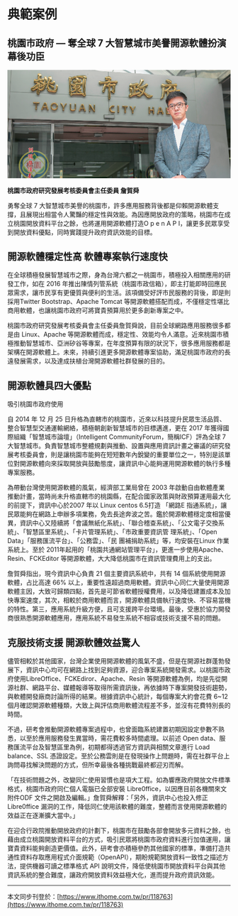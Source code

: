 # 典範案例

## 桃園市政府 — 奪全球 7 大智慧城市美譽開源軟體扮演幕後功臣

![](/assets/vghtc-10.png)

**桃園市政府研究發展考核委員會主任委員 詹賀舜**

勇奪全球 7 大智慧城市美譽的桃園市，許多應用服務背後都是仰賴開源軟體支撐，且展現出相當令人驚豔的穩定性與效能。為因應開放政府的策略，桃園市在成立桃園開放資料平台之餘，也將運用開源軟體打造O p e n A P I，讓更多民眾享受到開放資料優點，同時實踐提升政府資訊效能的目標。

## 開源軟體穩定性高 軟體專案執行速度快

在全球積極發展智慧城市之際，身為台灣六都之一桃園市，積極投入相關應用的研發工作，如在 2016 年推出陳情列管系統（桃園市政信箱），即主打能即時回應民眾需求，讓市民享有更優質與便利的生活。該項備受好評市民服務的背後，即是則採用Twitter Bootstrap、Apache Tomcat 等開源軟體搭配而成，不僅穩定性堪比商用軟體，也讓桃園市政府可將寶貴預算用於更多創新專案之中。

桃園市政府研究發展考核委員會主任委員詹賀舜說，目前全球網路應用服務很多都是由 Linux、Apache 等開源軟體而成，穩定性、效能均令人滿意。近來桃園市積極推動智慧城市、亞洲矽谷等專案，在年度預算有限的狀況下，很多應用服務都是架構在開源軟體上。未來，持續引進更多開源軟體專案協助，滿足桃園市政府的長遠發展需求，以及達成扶植台灣開源軟體社群發展的目的。

## 開源軟體具四大優點

吸引桃園市政府使用

自 2014 年 12 月 25 日升格為直轄市的桃園市，近來以科技提升民眾生活品質、整合智慧型交通運輸網絡，積極朝創新智慧城市的目標邁進，更在 2017 年獲得國際組織「智慧城市論壇」（Intelligent CommunityForum，簡稱ICF）評為全球 7 大智慧城市。負責智慧城市整體規劃與推動、設置與應用資訊計畫之審議的研究發展考核委員會，則是讓桃園市能夠在短短數年內銳變的重要單位之一，特別是該單位對開源軟體向來採取開放與鼓勵態度，讓資訊中心能夠運用開源軟體的執行多種專案服務。

為帶動台灣使用開源軟體的風氣，經濟部工業局曾在 2003 年啟動自由軟體產業推動計畫，當時尚未升格直轄市的桃園縣，在配合國家政策與財政預算運用最大化的前提下，資訊中心於2007 年以 Linux centos 6.5打造 「網路E 指通系統」，讓民眾能夠在網路上申辦多項業務，免去長途奔波之苦。鑑於開源軟體穩定度相當優異，資訊中心又陸續將「會議無紙化系統」、「聯合稽查系統」、「公文電子交換系統」、「智慧區里系統」、「卡片管理系統」、「市政重要資訊管 理系統」、「Open Data」「服務匯流平台」、「公務雲」、「民 團補捐助系統」等，均安裝在Linux 作業系統上。至於 2011年起用的「桃園共通網站管理平台」，更進一步使用Apache、Resin、FCKEditor 等開源軟體，大大降低桃園市在資訊管理費用上的支出。

詹賀舜指出，現今資訊中心負責 21 個主要資訊系統中，共有 14 個系統使用開源軟體，占比高達 66% 以上，重要性遠超過商用軟體。資訊中心同仁大量使用開源軟體主因，大致可歸類四點，首先是可節省軟體授權費用，以及降低建置成本及加快專案速度，其次，相較於商用軟體而言，開源軟體具備執行速度快、不容易當機的特性。第三，應用系統升級方便，且可支援跨平台環境。最後，受惠於協力開發商很熟悉開源軟體應用，應用系統不易發生系統不相容或技術支援不易的問題。

## 克服技術支援 開源軟體效益驚人

儘管相較於其他國家，台灣企業使用開源軟體的風氣不盛，但是在開源社群蓬勃發展下，資訊中心均可在網路上找到足夠資源，迎合專案系統開發需求。以桃園市政府使用LibreOffice、FCKEdiror、Apache、Resin 等開源軟體為例，均是先從開源社群、網路平台、媒體報導等取得所需資訊後，再依據時下專案開發技術趨勢，與軟體開發廠商討論所得的結果。根據資訊中心統計，每個專案大約會花費 6~12 個月確認開源軟體種類，大致上與評估商用軟體流程差不多，並沒有花費特別長的時間。

不過，研考會推動開源軟體專案過程中，也曾面臨系統建置初期因設定參數不熟悉，以至於應用服務發生異當時，需花費較多時間處理。以前述 Open data、服務匯流平台及智慧區里為例，初期都得透過官方資訊與相關文章進行 Load balance、SSL 憑證設定。至於公務雲則是在發現操作上問題時，需在社群平台上詢問尋找解決問題的方式，但所幸最後各種挑戰最終都迎刃而解。

「在技術問題之外，改變同仁使用習慣也是項大工程。如為響應政府開放文件標準格式，桃園市政府同仁個人電腦已全部安裝 Libre0ffice，以因應目前各機關來文附件ODF 文件之開啟及編輯。」詹賀舜解釋：「另外，資訊中心也投入修正 Libre0ffice 漏洞的工作，降低同仁使用該軟體的難度，整體而言使用開源軟體的效益正在逐漸擴大當中。」

在迎合行政院推動開放政府的計劃下，桃園市在鼓勵各部會開放多元資料之餘，也藉由成立桃園開放資料平台的方式，吸引民眾將桃園市政府資料進行加值運用，讓寶貴資料能夠創造更價值。此外，研考會亦積極參酌其他國家的標準，準備打造共通性資料存取應用程式介面規範（OpenAPI），期盼規範開放資料一致性之描述方法，提供機器可讀之標準格式 API 說明文件，降低使桃園市開放資料平台與其他資訊系統的整合難度，讓政府開放資料效益極大化，進而提升政府資訊效能。

---

本文同步刊登於：[https://www.ithome.com.tw/pr/118763](https://www.ithome.com.tw/pr/118763)

